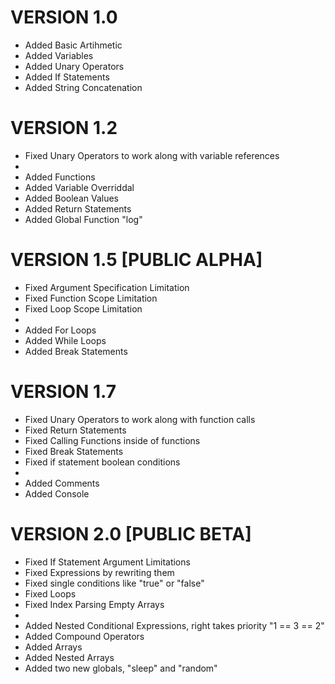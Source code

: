 # VERSION 1.0
 - Added Basic Artihmetic
 - Added Variables
 - Added Unary Operators
 - Added If Statements
 - Added String Concatenation

# VERSION 1.2
 - Fixed Unary Operators to work along with variable references
 -
 - Added Functions
 - Added Variable Overriddal
 - Added Boolean Values
 - Added Return Statements
 - Added Global Function "log"

# VERSION 1.5 [**PUBLIC ALPHA**]
 - Fixed Argument Specification Limitation
 - Fixed Function Scope Limitation
 - Fixed Loop Scope Limitation
 - 
 - Added For Loops
 - Added While Loops
 - Added Break Statements

# VERSION 1.7
 - Fixed Unary Operators to work along with function calls
 - Fixed Return Statements
 - Fixed Calling Functions inside of functions
 - Fixed Break Statements
 - Fixed if statement boolean conditions
 - 
 - Added Comments
 - Added Console

# VERSION 2.0 [**PUBLIC BETA**]
 - Fixed If Statement Argument Limitations
 - Fixed Expressions by rewriting them
 - Fixed single conditions like "true" or "false"
 - Fixed Loops
 - Fixed Index Parsing Empty Arrays
 - 
 - Added Nested Conditional Expressions, right takes priority "1 == 3 == 2"
 - Added Compound Operators
 - Added Arrays
 - Added Nested Arrays
 - Added two new globals, "sleep" and "random"

